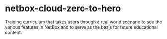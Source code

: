# netbox-cloud-zero-to-hero
Training curriculum that takes users through a real world scenario to see the various features in NetBox and to serve as the basis for future educational content.
